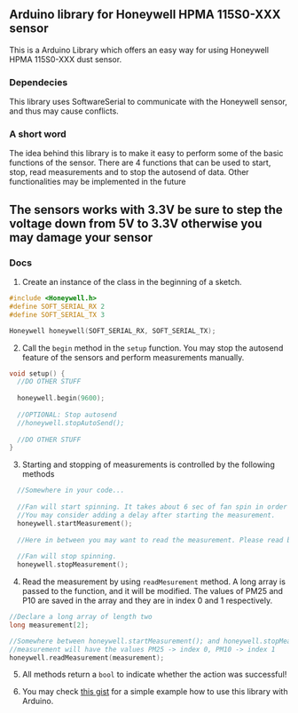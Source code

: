 ## Arduino library for Honeywell HPMA 115S0-XXX sensor

This is a Arduino Library which offers an easy way for using Honeywell HPMA 115S0-XXX dust sensor.

### Dependecies

This library uses SoftwareSerial to communicate with the Honeywell sensor, and thus may cause conflicts.

### A short word

The idea behind this library is to make it easy to perform some of the basic functions of the sensor. There are 4 functions that can be used to start, stop, read measurements and to stop the autosend of data. Other functionalities may be implemented in the future

## **The sensors works with 3.3V be sure to step the voltage down from 5V to 3.3V otherwise you may damage your sensor**

### Docs

1. Create an instance of the class in the beginning of a sketch.

```cpp
#include <Honeywell.h>
#define SOFT_SERIAL_RX 2
#define SOFT_SERIAL_TX 3

Honeywell honeywell(SOFT_SERIAL_RX, SOFT_SERIAL_TX);
```

2. Call the `begin` method in the `setup` function. You may stop the autosend feature of the sensors and perform measurements manually.

```cpp
void setup() {
  //DO OTHER STUFF
  
  honeywell.begin(9600);
  
  //OPTIONAL: Stop autosend 
  //honeywell.stopAutoSend();
  
  //DO OTHER STUFF
}
```

3. Starting and stopping of measurements is controlled by the following methods

```cpp
  //Somewhere in your code...
  
  //Fan will start spinning. It takes about 6 sec of fan spin in order of the measurement to be correct.
  //You may consider adding a delay after starting the measurement.
  honeywell.startMeasurement();
  
  //Here in between you may want to read the measurement. Please read below on how to do that.
  
  //Fan will stop spinning.
  honeywell.stopMeasurement();
```

4. Read the measurement by using `readMesurement` method. A long array is passed to the function, and it will be modified. The values of PM25 and P10 are saved in the array and they are in index 0 and 1 respectively.

```cpp
//Declare a long array of length two
long measurement[2];

//Somewhere between honeywell.startMeasurement(); and honeywell.stopMeasurement();
//measurement will have the values PM25 -> index 0, PM10 -> index 1
honeywell.readMeasurement(measurement);
```

5. All methods return a `bool` to indicate whether the action was successful!

6. You may check [this gist](https://gist.github.com/jcelmeta14/85d15d033db25961a66acad21d6ccbe5) for a simple example how to use this library with Arduino.
